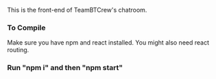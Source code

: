 This is the front-end of TeamBTCrew's chatroom. 
### To Compile
Make sure you have npm and react installed. You might also need react routing.
### Run "npm i" and then "npm start"